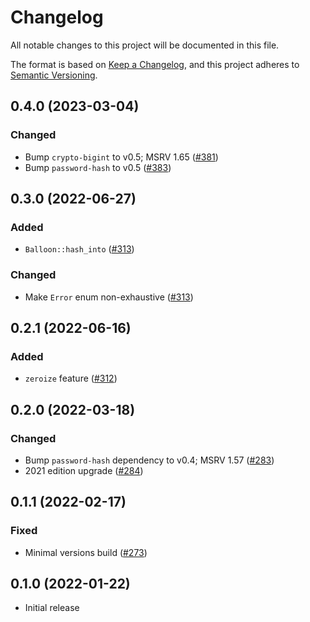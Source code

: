 # Changelog

All notable changes to this project will be documented in this file.

The format is based on [Keep a Changelog](https://keepachangelog.com/en/1.0.0/),
and this project adheres to [Semantic Versioning](https://semver.org/spec/v2.0.0.html).

## 0.4.0 (2023-03-04)
### Changed
- Bump `crypto-bigint` to v0.5; MSRV 1.65 ([#381])
- Bump `password-hash` to v0.5 ([#383])

[#381]: https://github.com/RustCrypto/password-hashes/pull/381
[#383]: https://github.com/RustCrypto/password-hashes/pull/383

## 0.3.0 (2022-06-27)
### Added
- `Balloon::hash_into` ([#313])

### Changed
- Make `Error` enum non-exhaustive ([#313])

[#313]: https://github.com/RustCrypto/password-hashes/pull/313

## 0.2.1 (2022-06-16)
### Added
- `zeroize` feature ([#312])

[#312]: https://github.com/RustCrypto/password-hashes/pull/312

## 0.2.0 (2022-03-18)
### Changed
- Bump `password-hash` dependency to v0.4; MSRV 1.57 ([#283])
- 2021 edition upgrade ([#284])

[#283]: https://github.com/RustCrypto/password-hashes/pull/283
[#284]: https://github.com/RustCrypto/password-hashes/pull/284

## 0.1.1 (2022-02-17)
### Fixed
- Minimal versions build ([#273])

[#273]: https://github.com/RustCrypto/password-hashes/pull/273

## 0.1.0 (2022-01-22)
- Initial release
